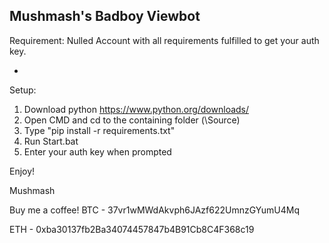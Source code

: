 Mushmash's Badboy Viewbot
-

Requirement:
Nulled Account with all requirements fulfilled to get your auth key.

-
Setup:
1. Download python https://www.python.org/downloads/
2. Open CMD and cd to the containing folder (\Source)
3. Type "pip install -r requirements.txt"
4. Run Start.bat
5. Enter your auth key when prompted

Enjoy!

 Mushmash





Buy me a coffee!
BTC - 37vr1wMWdAkvph6JAzf622UmnzGYumU4Mq

ETH - 0xba30137fb2Ba34074457847b4B91Cb8C4F368c19
